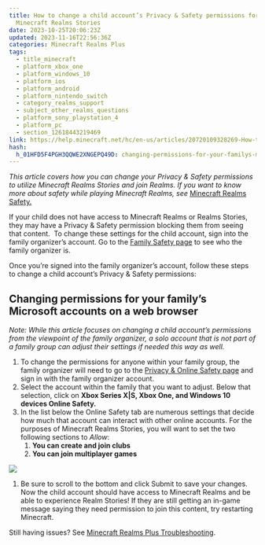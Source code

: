 ```yaml
---
title: How to change a child account’s Privacy & Safety permissions for
  Minecraft Realms Stories
date: 2023-10-25T20:06:23Z
updated: 2023-11-16T22:56:36Z
categories: Minecraft Realms Plus
tags:
  - title_minecraft
  - platform_xbox_one
  - platform_windows_10
  - platform_ios
  - platform_android
  - platform_nintendo_switch
  - category_realms_support
  - subject_other_realms_questions
  - platform_sony_playstation_4
  - platform_pc
  - section_12618443219469
link: https://help.minecraft.net/hc/en-us/articles/20720109328269-How-to-change-a-child-account-s-Privacy-Safety-permissions-for-Minecraft-Realms-Stories
hash:
  h_01HFD5F4PGH3QQWE2XNGEPQ49D: changing-permissions-for-your-familys-microsoft-accounts-on-a-web-browser
---
```


*This article covers how you can change your Privacy & Safety permissions to utilize Minecraft Realms Stories and join Realms. If you want to know more about safety while playing Minecraft Realms, see* [Minecraft Realms Safety.](../Minecraft-Bedrock-Edition/Minecraft-Realms-Safety.md)

If your child does not have access to Minecraft Realms or Realms Stories, they may have a Privacy & Safety permission blocking them from seeing that content.  To change these settings for the child account, sign into the family organizer’s account. Go to the [Family Safety page](https://account.microsoft.com/family/home?ref=xboxsupport&refd=support.xbox.com) to see who the family organizer is.

Once you’re signed into the family organizer’s account, follow these steps to change a child account’s Privacy & Safety permissions:

## Changing permissions for your family’s Microsoft accounts on a web browser

*Note: While this article focuses on changing a child account’s permissions from the viewpoint of the family organizer, a solo account that is not part of a family group can adjust their settings if needed this way as well.*

1.  To change the permissions for anyone within your family group, the family organizer will need to go to the [Privacy & Online Safety page](https://account.xbox.com/en-us/settings?gamertag=REV+X+SHADOWS&activetab=main%3aprivacytab) and sign in with the family organizer account. 
2.  Select the account within the family that you want to adjust. Below that selection, click on **Xbox Series X\|S, Xbox One, and Windows 10 devices Online Safety.**
3.  In the list below the Online Safety tab are numerous settings that decide how much that account can interact with other online accounts. For the purposes of Minecraft Realms Stories, you will want to set the two following sections to *Allow*:
    1.  **You can create and join clubs**
    2.  **You can join multiplayer games**

![](https://minecrafthelp.zendesk.com/hc/article_attachments/21412047830285)

1.  Be sure to scroll to the bottom and click Submit to save your changes. Now the child account should have access to Minecraft Realms and be able to experience Realm Stories! If they are still getting an in-game message saying they need permission to join this content, try restarting Minecraft.

Still having issues? See [Minecraft Realms Plus Troubleshooting](../Realms-Troubleshooting-and-Billing/Minecraft-Realms-Plus-Troubleshooting.md).
